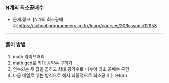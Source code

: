 ### N개의 최소공배수
- 문제 링크: [N개의 최소공배수]<https://school.programmers.co.kr/learn/courses/30/lessons/12953>
---
### 풀이 방법
1. math 라이브러리
2. math.gcd로 최대 공약수 구하기
3. 연속되는 두 값을 곱하고 최대 공약수로 나누어 최소 공배수 구함
4. 다음 배열로 넣는 방식으로 해서 최종적으로 최소공배수 return
